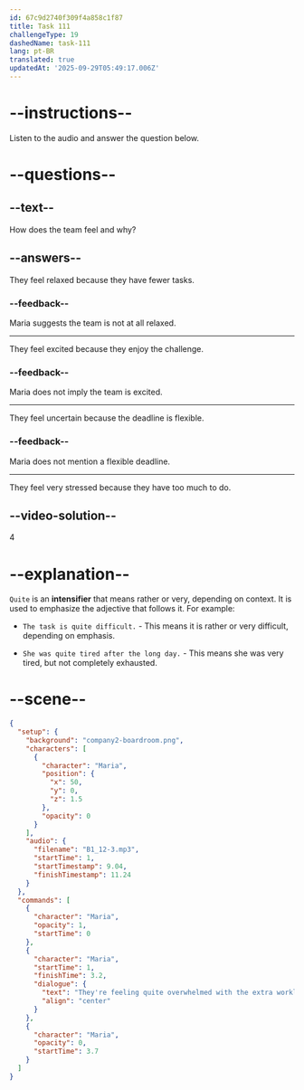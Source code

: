 ```yaml
---
id: 67c9d2740f309f4a858c1f87
title: Task 111
challengeType: 19
dashedName: task-111
lang: pt-BR
translated: true
updatedAt: '2025-09-29T05:49:17.006Z'
---
```


<!-- (Audio) Maria: They're feeling quite overwhelmed with the extra workload. -->

# --instructions--

Listen to the audio and answer the question below.  

# --questions--

## --text--

How does the team feel and why?  

## --answers--

They feel relaxed because they have fewer tasks.

### --feedback--

Maria suggests the team is not at all relaxed.

---

They feel excited because they enjoy the challenge.

### --feedback--

Maria does not imply the team is excited.

---

They feel uncertain because the deadline is flexible.

### --feedback--

Maria does not mention a flexible deadline.

---

They feel very stressed because they have too much to do.  

## --video-solution--

4  

# --explanation--

`Quite` is an **intensifier** that means rather or very, depending on context. It is used to emphasize the adjective that follows it. For example:

- `The task is quite difficult.` - This means it is rather or very difficult, depending on emphasis.

- `She was quite tired after the long day.` - This means she was very tired, but not completely exhausted.

# --scene--

```json
{
  "setup": {
    "background": "company2-boardroom.png",
    "characters": [
      {
        "character": "Maria",
        "position": {
          "x": 50,
          "y": 0,
          "z": 1.5
        },
        "opacity": 0
      }
    ],
    "audio": {
      "filename": "B1_12-3.mp3",
      "startTime": 1,
      "startTimestamp": 9.04,
      "finishTimestamp": 11.24
    }
  },
  "commands": [
    {
      "character": "Maria",
      "opacity": 1,
      "startTime": 0
    },
    {
      "character": "Maria",
      "startTime": 1,
      "finishTime": 3.2,
      "dialogue": {
        "text": "They're feeling quite overwhelmed with the extra workload.",
        "align": "center"
      }
    },
    {
      "character": "Maria",
      "opacity": 0,
      "startTime": 3.7
    }
  ]
}
```
